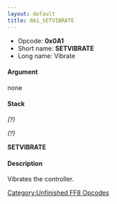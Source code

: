 ```yaml
---
layout: default
title: 0A1_SETVIBRATE
---
```


-   Opcode: **0x0A1**
-   Short name: **SETVIBRATE**
-   Long name: Vibrate

#### Argument

none

#### Stack

  
*(?)*

*(?)*

**SETVIBRATE**

#### Description

Vibrates the controller.

[Category:Unfinished FF8 Opcodes](../../../../Category:Unfinished_FF8_Opcodes.md)
